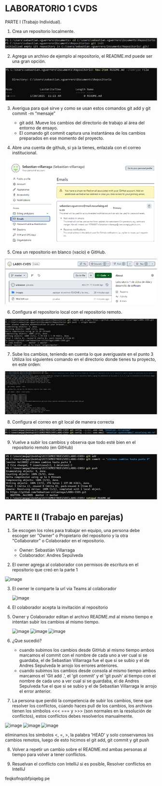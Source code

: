 # LABORATORIO 1 CVDS

PARTE I (Trabajo Individual).

1. Crea un repositorio localmente.

![Imagen punto 1](Images/1.png)

2. Agrega un archivo de ejemplo al repositorio, el README.md puede ser una gran opción.

![Imagen punto 2](Images/2.png)

3. Averigua para qué sirve y como se usan estos comandos git add y git commit -m “mensaje”

	- git add. Mueve los cambios del directorio de trabajo al área del entorno de ensayo.
	- El comando git commit captura una instantánea de los cambios preparados en ese momento del proyecto.

4. Abre una cuenta de github, si ya la tienes, enlazala con el correo institucional.

![Imagen punto 4](Images/4.png)

5. Crea un repositorio en blanco (vacío) e GitHub.

![Imagen punto 5](Images/5.png)

6. Configura el repositorio local con el repositorio remoto.

![Imagen punto 6](Images/6.png)

7. Sube los cambios, teniendo en cuenta lo que averiguaste en el punto 3 Utiliza los siguientes comando en el directorio donde tienes tu proyecto, en este orden:

![Imagen punto 7](Images/7.png)

8. Configura el correo en git local de manera correcta 

![Imagen punto 8](Images/8.png)

9. Vuelve a subir los cambios y observa que todo esté bien en el repositorio remoto (en GitHub)

![Imagen punto 9](Images/9.png)


# PARTE II (Trabajo en parejas)


1. Se escogen los roles para trabajar en equipo, una persona debe escoger ser "Owner" o Propietario del repositorio y la otra "Collaborator" o Colaborador en el repositorio.

	- Owner: Sebastián Villarraga
	- Colaborador: Andres Sepúlveda

2. El owner agrega al colaborador con permisos de escritura en el repositorio que creó en la parte 1
   
![image](https://github.com/user-attachments/assets/a8107871-6035-4709-b13e-962c14975a7c)


3. El owner le comparte la url via Teams al colaborador

   ![image](https://github.com/user-attachments/assets/96bb9c76-5956-4b76-824e-dfe326dd281b)

4. El colaborador acepta la invitación al repositorio

5. Owner y Colaborador editan el archivo README.md al mismo tiempo e intentan subir los cambios al mismo tiempo.
   
   ![image](https://github.com/user-attachments/assets/2a0fc603-79a8-4b2c-b466-3532ddc72f82)
   ![image](https://github.com/user-attachments/assets/f3b55405-240d-4eee-8cb0-5c07582e054b)
   ![image](https://github.com/user-attachments/assets/8ba8b396-1401-4be0-a2d4-74f093927ea9)



6. ¿Que sucedió?

    - cuando subimos los cambios desde GitHub al mismo tiempo ambos marcamos el commit con el nombre de cada uno a ver cual si se 
      guardaba, el de Sebastian Villarraga fue el que si se subio y el de Andres Sepulveda le arrojo los errores anteriores.
    - cuando subimos los cambios desde consola al mismo tiempo ambos marcamos el 'Git add .', el 'git commit' y el 'git push' al tiempo 
      con el nombre de cada uno a ver cual si se guardaba, el de Andres Sepulveda fue el que si se subio y el de Sebastian Villarraga le 
      arrojo el error anterior.
      
7. La persona que perdió la competencia de subir los cambios, tiene que resolver los conflictos, cúando haces pull de los cambios, los archivos tienen los símbolos <<< === y >>> (son normales en la resolución de conflictos), estos conflictos debes resolverlos manualmente.

![image](https://github.com/user-attachments/assets/59f2dfc0-e82b-4fa9-80a1-85165ee641eb)
![image](https://github.com/user-attachments/assets/f94059ad-f579-4f4f-af35-8a0dac332c1d)
![image](https://github.com/user-attachments/assets/fd6ddec6-5356-49e0-a032-718a65d7393c)

eliminamos los simbolos <, =, >, la palabra 'HEAD' y solo conservamos los cambios remotos, luego de esto hicimos el git add, git commit y git push


8. Volver a repetir un cambio sobre el README.md ambas personas al tiempo para volver a tener conflictos.

9. Resuelvan el conflicto con IntelliJ si es posible, Resolver conflictos en IntelliJ



feqkofnqobfpiqebg pe



